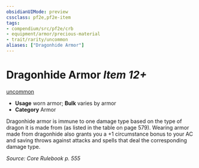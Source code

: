 ```yaml
---
obsidianUIMode: preview
cssclass: pf2e,pf2e-item
tags:
- compendium/src/pf2e/crb
- equipment/armor/precious-material 
- trait/rarity/uncommon
aliases: ["Dragonhide Armor"]
---
```

# Dragonhide Armor *Item 12+*  
[uncommon](uncommon.md)  

- **Usage** worn armor; **Bulk** varies by armor
- **Category** Armor

Dragonhide armor is immune to one damage type based on the type of dragon it is made from (as listed in the table on page 579). Wearing armor made from dragonhide also grants you a +1 circumstance bonus to your AC and saving throws against attacks and spells that deal the corresponding damage type.

*Source: Core Rulebook p. 555*